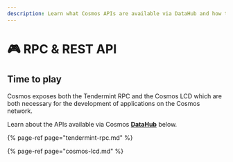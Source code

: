 ```yaml
---
description: Learn what Cosmos APIs are available via DataHub and how to use them
---
```


# 🎮 RPC & REST API

## Time to play

Cosmos exposes both the Tendermint RPC and the Cosmos LCD which are both necessary for the development of applications on the Cosmos network.

Learn about the APIs available via Cosmos [**DataHub**](https://datahub.figment.io/sign_up?service=cosmos) below.

{% page-ref page="tendermint-rpc.md" %}

{% page-ref page="cosmos-lcd.md" %}



